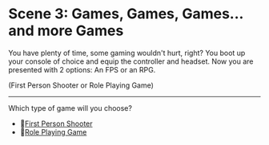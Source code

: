 # Scene 3: Games, Games, Games... and more Games

You have plenty of time, some gaming wouldn't hurt, right? You boot up your console of choice and equip the controller and headset. Now you are presented with 2 options: An FPS or an RPG.

(First Person Shooter or Role Playing Game)

---

Which type of game will you choose?

- 🔫[First Person Shooter](./scene4G.md)
- 🐲[Role Playing Game](./scene4H.md)